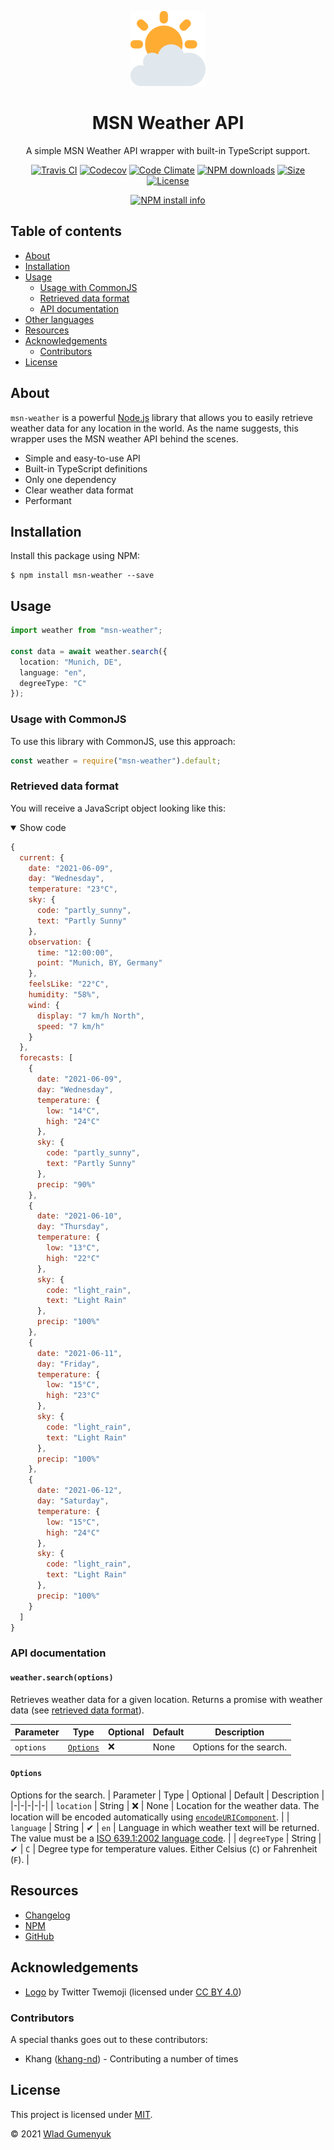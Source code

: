 <div align="center">
  
  ![Logo](./assets/logo.png)
  
  # MSN Weather API
  A simple MSN Weather API wrapper with built-in TypeScript support.
  
  [![Travis CI](https://img.shields.io/travis/com/wgumenyuk/msn-weather?label=Build&style=flat-square)](https://travis-ci.com/github/wgumenyuk/msn-weather)
  [![Codecov](https://img.shields.io/codecov/c/github/wgumenyuk/msn-weather?label=Coverage&logo=codecov&style=flat-square)](https://codecov.io/gh/wgumenyuk/msn-weather)
  [![Code Climate](https://img.shields.io/codeclimate/maintainability/wgumenyuk/msn-weather?label=Maintainability&logo=Code%20Climate&style=flat-square)](https://codeclimate.com/github/wgumenyuk/msn-weather)
  [![NPM downloads](https://img.shields.io/npm/dt/msn-weather?label=Downloads&style=flat-square)](https://www.npmjs.com/package/msn-weather)
  [![Size](https://img.shields.io/bundlephobia/minzip/msn-weather?label=Size&style=flat-square)](https://github.com/wgumenyuk/msn-weather)
  [![License](https://img.shields.io/github/license/wgumenyuk/msn-weather?label=License&style=flat-square)](./LICENSE)
  
  [![NPM install info](https://nodei.co/npm/msn-weather.png?downloads=true&stars=true)](https://www.npmjs.com/package/msn-weather)
</div>

## Table of contents
- [About](#about)
- [Installation](#installation)
- [Usage](#usage)
  - [Usage with CommonJS](#usage-with-commonjs)
  - [Retrieved data format](#retrieved-data-format)
  - [API documentation](#api-documentation)
- [Other languages](#other-languages)
- [Resources](#resources)
- [Acknowledgements](#acknowledgements)
  - [Contributors](#contributors)
- [License](#license)

## About
`msn-weather` is a powerful [Node.js](https://nodejs.org) library that allows you to easily retrieve weather data for any location in the world.
As the name suggests, this wrapper uses the MSN weather API behind the scenes.

- Simple and easy-to-use API
- Built-in TypeScript definitions
- Only one dependency
- Clear weather data format
- Performant

## Installation
Install this package using NPM:

```
$ npm install msn-weather --save
```

## Usage
```typescript
import weather from "msn-weather";

const data = await weather.search({
  location: "Munich, DE",
  language: "en",
  degreeType: "C"
});
```

### Usage with CommonJS
To use this library with CommonJS, use this approach:
```javascript
const weather = require("msn-weather").default;
```

### Retrieved data format
You will receive a JavaScript object looking like this:

<details open="open">
  <summary>Show code</summary>
  
  ```javascript
  {
    current: {
      date: "2021-06-09",
      day: "Wednesday",
      temperature: "23°C",
      sky: {
        code: "partly_sunny",      
        text: "Partly Sunny"        
      },
      observation: {
        time: "12:00:00",
        point: "Munich, BY, Germany"
      },
      feelsLike: "22°C",
      humidity: "58%",
      wind: {
        display: "7 km/h North",    
        speed: "7 km/h"
      }
    },
    forecasts: [
      {
        date: "2021-06-09",
        day: "Wednesday",
        temperature: {
          low: "14°C",
          high: "24°C"
        },
        sky: {
          code: "partly_sunny",
          text: "Partly Sunny"
        },
        precip: "90%"
      },
      {
        date: "2021-06-10",
        day: "Thursday",
        temperature: {
          low: "13°C",
          high: "22°C"
        },
        sky: {
          code: "light_rain",
          text: "Light Rain"
        },
        precip: "100%"
      },
      {
        date: "2021-06-11",
        day: "Friday",
        temperature: {
          low: "15°C",
          high: "23°C"
        },
        sky: {
          code: "light_rain",
          text: "Light Rain"
        },
        precip: "100%"
      },
      {
        date: "2021-06-12",
        day: "Saturday",
        temperature: {
          low: "15°C",
          high: "24°C"
        },
        sky: {
          code: "light_rain",
          text: "Light Rain"
        },
        precip: "100%"
      }
    ]
  }
  ```
</details>

### API documentation
#### `weather.search(options)`
Retrieves weather data for a given location. Returns a promise with weather data (see [retrieved data format](#retrieved-data-format)).

| Parameter | Type                  | Optional | Default | Description             |
|-----------|-----------------------|----------|---------|-------------------------|
| `options` | [`Options`](#options) | ❌       | None    | Options for the search. |

#### `Options`
Options for the search.
| Parameter | Type | Optional | Default | Description |
|-|-|-|-|-|
| `location` | String | ❌ | None | Location for the weather data. The location will be encoded automatically using [`encodeURIComponent`](https://developer.mozilla.org/en-US/docs/Web/JavaScript/Reference/Global_Objects/encodeURIComponent). |
| `language` | String | ✔  | `en`  | Language in which weather text will be returned. The value must be a [ISO 639.1:2002 language code](https://en.wikipedia.org/wiki/ISO_639-1). |
| `degreeType` | String | ✔ | `C` | Degree type for temperature values. Either Celsius (`C`) or Fahrenheit (`F`). |

## Resources
- [Changelog](./CHANGELOG.md)
- [NPM](https://www.npmjs.com/package/msn-weather)
- [GitHub](https://github.com/wgumenyuk/msn-weather)

## Acknowledgements
- [Logo](https://twemoji.twitter.com) by Twitter Twemoji (licensed under [CC BY 4.0](https://creativecommons.org/licenses/by/4.0/))

### Contributors
A special thanks goes out to these contributors:

- Khang ([khang-nd](https://github.com/khang-nd)) - Contributing a number of times

## License
This project is licensed under [MIT](./LICENSE).

&copy; 2021 [Wlad Gumenyuk](https://github.com/wgumenyuk)
